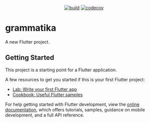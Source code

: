 <p align="center">
<a href="https://github.com/ChopinDavid/grammatika/actions"><img src="https://github.com/ChopinDavid/grammatika/actions/workflows/push_main.yml/badge.svg" alt="build"></a>
<a href="https://app.codecov.io/gh/ChopinDavid/grammatika"><img src="https://codecov.io/gh/ChopinDavid/grammatika/branch/main/graph/badge.svg" alt="codecov"></a>
</p>

# grammatika

A new Flutter project.

## Getting Started

This project is a starting point for a Flutter application.

A few resources to get you started if this is your first Flutter project:

- [Lab: Write your first Flutter app](https://docs.flutter.dev/get-started/codelab)
- [Cookbook: Useful Flutter samples](https://docs.flutter.dev/cookbook)

For help getting started with Flutter development, view the
[online documentation](https://docs.flutter.dev/), which offers tutorials,
samples, guidance on mobile development, and a full API reference.
